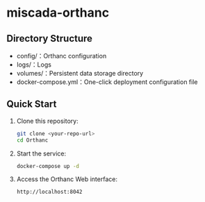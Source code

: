 # miscada-orthanc

## Directory Structure
- config/：Orthanc configuration
- logs/：Logs
- volumes/：Persistent data storage directory
- docker-compose.yml：One-click deployment configuration file

## Quick Start

1. Clone this repository:
   ```sh
   git clone <your-repo-url>
   cd Orthanc
   ```

2. Start the service:
   ```sh
   docker-compose up -d
   ```

3. Access the Orthanc Web interface:
   ```sh
   http://localhost:8042
   ```